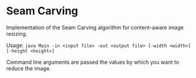 # Seam Carving
Implementation of the Seam Carving algorithm for content-aware image resizing.

Usage: `java Main -in <input file> -out <output file> [-width <width>] [-height <height>]`

Command line arguments are passed the values by which you want to reduce the image.
